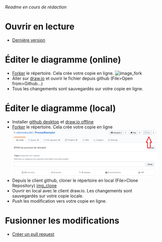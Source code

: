 _Readme en cours de rédaction_
# Ouvrir en lecture
* [Dernière version](https://github.com/etienneburdet/ProcessReemploi/blob/master/AREP%20v0.0/BPMN_Curage.svg)

# Éditer le diagramme (online)
* [Forker](https://help.github.com/articles/fork-a-repo/) le répertoire. Cela crée votre copie en ligne. ![image_fork](https://github.com/etienneburdet/ProcessReemploi/blob/master/img/fork.png)
* Aller sur [draw.io](https://www.draw.io/?mode=github) et ouvrir le fichier depuis github (File>Open from>Github…)
* Tous les changements sont sauvegardés sur votre copie en ligne.

# Éditer le diagramme (local)
* Installer [github desktop](https://desktop.github.com/) et [draw.io offline](https://about.draw.io/integrations/#integrations_offline)
* [Forker](https://help.github.com/articles/fork-a-repo/) le répertoire. Cela crée votre copie en ligne ![image_fork](img\fork.png)
* Depuis le client github, cloner le répertoire en local (File>Clone Repository) [img_clone](https://github.com/etienneburdet/ProcessReemploi/blob/master/img/clone.png)
* Ouvrir en local avec le client draw.io. Les changements sont sauvegardés sur votre copie locale.
* _Push_ les modification vers votre copie en ligne.

# Fusionner les modifications
* [Créer un pull request](https://help.github.com/articles/creating-a-pull-request-from-a-fork/)
